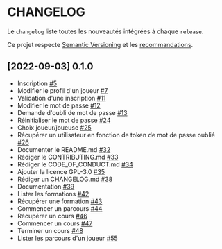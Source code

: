 # CHANGELOG

Le `changelog` liste toutes les nouveautés intégrées à chaque `release`.

Ce projet respecte [Semantic Versioning](https://semver.org/) et les [recommandations](https://keepachangelog.com/en/1.0.0/).

## [2022-09-03] 0.1.0
* Inscription [#5](https://github.com/incentive-factory/domain/issues/5)
* Modifier le profil d'un joueur [#7](https://github.com/incentive-factory/domain/issues/7)
* Validation d'une inscription [#11](https://github.com/incentive-factory/domain/issues/11)
* Modifier le mot de passe [#12](https://github.com/incentive-factory/domain/issues/12)
* Demande d'oubli de mot de passe [#13](https://github.com/incentive-factory/domain/issues/13)
* Réinitialiser le mot de passe [#24](https://github.com/incentive-factory/domain/issues/24)
* Choix joueur/joueuse [#25](https://github.com/incentive-factory/domain/issues/25)
* Récupérer un utilisateur en fonction de token de mot de passe oublié [#26](https://github.com/incentive-factory/domain/issues/26)
* Documenter le README.md [#32](https://github.com/incentive-factory/domain/issues/32)
* Rédiger le CONTRIBUTING.md [#33](https://github.com/incentive-factory/domain/issues/33)
* Rédiger le CODE_OF_CONDUCT.md [#34](https://github.com/incentive-factory/domain/issues/34)
* Ajouter la licence GPL-3.0 [#35](https://github.com/incentive-factory/domain/issues/35)
* Rédiger un CHANGELOG.md [#38](https://github.com/incentive-factory/domain/issues/38)
* Documentation [#39](https://github.com/incentive-factory/domain/issues/39)
* Lister les formations [#42](https://github.com/incentive-factory/domain/issues/42)
* Récupérer une formation [#43](https://github.com/incentive-factory/domain/issues/43)
* Commencer un parcours [#44](https://github.com/incentive-factory/domain/issues/44)
* Récupérer un cours [#46](https://github.com/incentive-factory/domain/issues/46)
* Commencer un cours [#47](https://github.com/incentive-factory/domain/issues/47)
* Terminer un cours [#48](https://github.com/incentive-factory/domain/issues/48)
* Lister les parcours d'un joueur [#55](https://github.com/incentive-factory/domain/issues/55)
